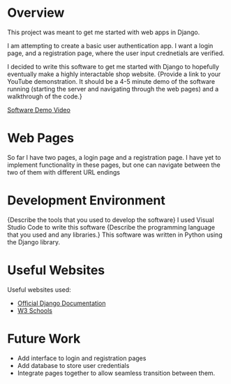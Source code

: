 # Overview

This project was meant to get me started with web apps in Django.

I am attempting to create a basic user authentication app. I want a login page, and a registration page, where the user input crednetials are verified.

I decided to write this software to get me started with Django to hopefully eventually make a highly interactable shop website.
{Provide a link to your YouTube demonstration.  It should be a 4-5 minute demo of the software running (starting the server and navigating through the web pages) and a walkthrough of the code.}

[Software Demo Video](http://youtube.link.goes.here)

# Web Pages

So far I have two pages, a login page and a registration page. I have yet to implement functionality in these 
pages, but one can navigate between the two of them with different URL endings

# Development Environment

{Describe the tools that you used to develop the software}
I used Visual Studio Code to write this software
{Describe the programming language that you used and any libraries.}
This software was written in Python using the Django library.

# Useful Websites

Useful websites used:
* [Official Django Documentation](https://docs.djangoproject.com/en/4.1/)
* [W3 Schools](https://www.w3schools.com/django/)

# Future Work

* Add interface to login and registration pages
* Add database to store user credentials
* Integrate pages together to allow seamless transition between them.
